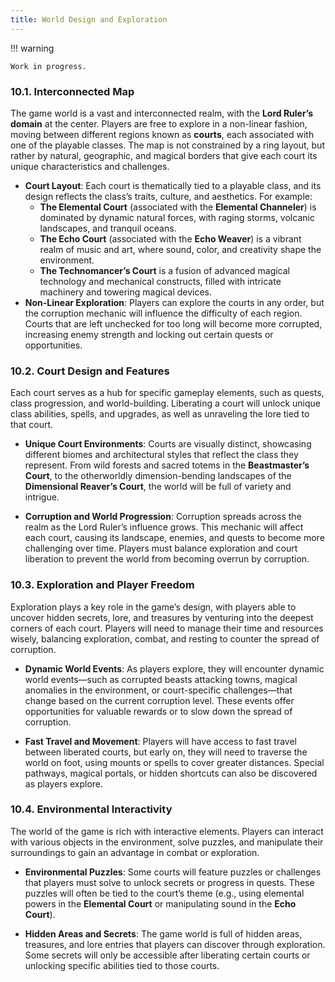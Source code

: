 ```yaml
---
title: World Design and Exploration
---
```


!!! warning

	Work in progress.

### **10.1. Interconnected Map**

The game world is a vast and interconnected realm, with the **Lord Ruler’s domain** at the center. Players are free to explore in a non-linear fashion, moving between different regions known as **courts**, each associated with one of the playable classes. The map is not constrained by a ring layout, but rather by natural, geographic, and magical borders that give each court its unique characteristics and challenges.

- **Court Layout**: Each court is thematically tied to a playable class, and its design reflects the class’s traits, culture, and aesthetics. For example:
    - **The Elemental Court** (associated with the **Elemental Channeler**) is dominated by dynamic natural forces, with raging storms, volcanic landscapes, and tranquil oceans.
    - **The Echo Court** (associated with the **Echo Weaver**) is a vibrant realm of music and art, where sound, color, and creativity shape the environment.
    - **The Technomancer’s Court** is a fusion of advanced magical technology and mechanical constructs, filled with intricate machinery and towering magical devices.
- **Non-Linear Exploration**: Players can explore the courts in any order, but the corruption mechanic will influence the difficulty of each region. Courts that are left unchecked for too long will become more corrupted, increasing enemy strength and locking out certain quests or opportunities.

### **10.2. Court Design and Features**

Each court serves as a hub for specific gameplay elements, such as quests, class progression, and world-building. Liberating a court will unlock unique class abilities, spells, and upgrades, as well as unraveling the lore tied to that court.

- **Unique Court Environments**: Courts are visually distinct, showcasing different biomes and architectural styles that reflect the class they represent. From wild forests and sacred totems in the **Beastmaster’s Court**, to the otherworldly dimension-bending landscapes of the **Dimensional Reaver’s Court**, the world will be full of variety and intrigue.
    
- **Corruption and World Progression**: Corruption spreads across the realm as the Lord Ruler’s influence grows. This mechanic will affect each court, causing its landscape, enemies, and quests to become more challenging over time. Players must balance exploration and court liberation to prevent the world from becoming overrun by corruption.
    

### **10.3. Exploration and Player Freedom**

Exploration plays a key role in the game’s design, with players able to uncover hidden secrets, lore, and treasures by venturing into the deepest corners of each court. Players will need to manage their time and resources wisely, balancing exploration, combat, and resting to counter the spread of corruption.

- **Dynamic World Events**: As players explore, they will encounter dynamic world events—such as corrupted beasts attacking towns, magical anomalies in the environment, or court-specific challenges—that change based on the current corruption level. These events offer opportunities for valuable rewards or to slow down the spread of corruption.
    
- **Fast Travel and Movement**: Players will have access to fast travel between liberated courts, but early on, they will need to traverse the world on foot, using mounts or spells to cover greater distances. Special pathways, magical portals, or hidden shortcuts can also be discovered as players explore.
    

### **10.4. Environmental Interactivity**

The world of the game is rich with interactive elements. Players can interact with various objects in the environment, solve puzzles, and manipulate their surroundings to gain an advantage in combat or exploration.

- **Environmental Puzzles**: Some courts will feature puzzles or challenges that players must solve to unlock secrets or progress in quests. These puzzles will often be tied to the court’s theme (e.g., using elemental powers in the **Elemental Court** or manipulating sound in the **Echo Court**).
    
- **Hidden Areas and Secrets**: The game world is full of hidden areas, treasures, and lore entries that players can discover through exploration. Some secrets will only be accessible after liberating certain courts or unlocking specific abilities tied to those courts.
